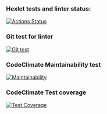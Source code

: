 ### Hexlet tests and linter status:
[![Actions Status](https://github.com/PavelKurzaev/frontend-project-lvl2/workflows/hexlet-check/badge.svg)](https://github.com/PavelKurzaev/frontend-project-lvl2/actions)

### Git test for linter
[![Git test](https://github.com/PavelKurzaev/frontend-project-lvl2/workflows/Git_Test/badge.svg)](https://github.com/PavelKurzaev/frontend-project-lvl2/actions)

### CodeClimate Maintainability test
[![Maintainability](https://api.codeclimate.com/v1/badges/1282261f9d792f6a8330/maintainability)](https://codeclimate.com/github/PavelKurzaev/frontend-project-lvl2/maintainability)

### CodeClimate Test coverage
[![Test Coverage](https://api.codeclimate.com/v1/badges/1282261f9d792f6a8330/test_coverage)](https://codeclimate.com/github/PavelKurzaev/frontend-project-lvl2/test_coverage)